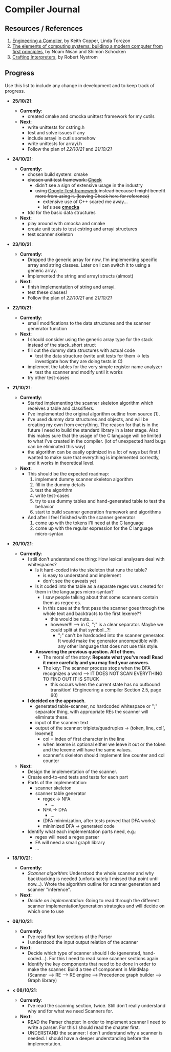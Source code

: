 # Compiler Journal

## Resources / References
1. [Engineering a Compiler](http://www.r-5.org/files/books/computers/compilers/writing/Keith_Cooper_Linda_Torczon-Engineering_a_Compiler-EN.pdf), by Keith Copper, Linda Torczon
1. [The elements of computing systems: building a modern computer from first principles](http://f.javier.io/rep/books/The%20Elements%20of%20Computing%20Systems.pdf), by Noam Nisan and Shimon Schocken
1. [Crafting Interpreters](https://craftinginterpreters.com/contents.html), by Robert Nystrom

## Progress
Use this list to include any change in development and to keep track of progress.

- **25/10/21**:
    - **Currently**:
        - created cmake and cmocka unittest framework for my cutils
    - **Next**:
        - write unittests for cstring.h
        - test and solve issues if any
        - include arrayi in cutils somehow
        - write unittests for arrayi.h
        - Follow the plan of *22/10/21* and *21/10/21*
- **24/10/21**:
    - **Currently**:
        - chosen build system: cmake
        - ~~chosen unit test framework: [Check](https://github.com/libcheck/check)~~
            - didn't see a sign of extensive usage in the industry
            - ~~using [Google Test framework](https://github.com/google/googletest/) instead because I might benefit more from using it. (leaving Check here for reference)~~
                - extensive use of C++ scared me away...
                - let's see **[cmocka](cmocka.org)**
        - tdd for the basic data structures
    - **Next**:
        - play around with cmocka and cmake
        - create unit tests to test cstring and arrayi structures
        - test scanner skeleton
- **23/10/21**:
    - **Currently**:
        - Dropped the generic array for now, I'm implementing specific array and string classes. Later on I can switch it to using a generic array.
        - Implemented the string and arrayi structs (almost)
    - **Next**:
        - finish implementation of string and arrayi.
        - test these classes!
        - Follow the plan of *22/10/21* and *21/10/21*
- **22/10/21**:
    - **Currently**:
        - small modifications to the data structures and the scanner generator function
    - **Next**:
        - I should consider using the generic array type for the stack instead of the stack_short struct
        - fill out the dummy data structures with actual code
            - test the data structure (write unit tests for them -> lets investigate how they are doing tests in C)
        - implement the tables for the very simple register name analyzer
            - test the scanner and modify until it works
        - try other test-cases
- **21/10/21**:
    - **Currently**:
        - Started implementing the scanner skeleton algorithm which receives a table and classifiers.
        - I've implemented the original algorithm outline from source \[1\].
        - I've used dummy data structures and objects, and will be creating my own from everything. The reason for that is in the future I need to build the standard library in a later stage. Also this makes sure that the usage of the C language will be limited to what I've created in the compiler. (lot of unexpected hard bugs can be eliminated this way)
        - the algorithm can be easily optimized in a lot of ways but first I wanted to make sure that everything is implemented correctly, and it works in theoretical level.
    - **Next**:
        - This should be the expected roadmap:
            1. implement dummy scanner skeleton algorithm
            1. fill in the dummy details
            1. test the algorithm
            1. write test-cases
            1. try to use dummy tables and hand-generated table to test the behavior
            1. start to build scanner generation framework and algorithms
        - And after I feel finished with the scanner generator
            1. come up with the tokens I'll need at the C language
            1. come up with the regular expression for the C language micro-syntax
- **20/10/21**:
    - **Currently**:
        - I still don't understand one thing: How lexical analyzers deal with whitespaces?
            - Is it hard-coded into the skeleton that runs the table?
                - is easy to understand and implement
                - don't see the caveats yet
            - Is it coded into the table as a separate regex was created for them in the languages micro-syntax?
                - I saw people talking about that some scanners contain them as regex-es.
                - In this case at the first pass the scanner goes through the whole text and backtracts to the first lexeme??
                    - this would be nuts...
                    - however!!! --> in C, ";" is a clear separator. Maybe we could split at that symbol...?!
                        - ";" can't be hardcoded into the scanner generator. It would make the generator uncompatible with any other language that does not use this style.
            - **Answering the previous question. All of them.**
                - The moral of the story: **Repeate what you've read! Read it more carefully and you may find your answers.**
                - The key: The scanner process stops when the DFA recognizes a word --> IT DOES NOT SCAN EVERYTHING TO FIND OUT IT IS STUCK
                    - this occurs when the current state has no outbound transition! (Engineering a compiler Section 2.5, page 60)
        - **I decided on the approach**.
            - generated table-scanner, no hardcoded whitespace or ";" separator thing, with appropriate REs the scanner will eliminate these.
            - input of the scanner: text
            - output of the scanner: triplets/quadruples -> (token, line, col[, lexeme])
                - col = index of first character in the line
                - when lexeme is optional either we leave it out or the token and the lexeme will have the same values.
                - scanner's skeleton should implement line counter and col counter
    - **Next**:
        - Design the implementation of the scanner.
        - Create end-to-end tests and tests for each part
        - Parts of the implementation:
            - scanner skeleton
            - scanner table generator
                - regex -> NFA
                    - ...
                - NFA -> DFA
                    - ...
                - (DFA minimization, after tests proved that DFA works)
                - minimized DFA -> generated code
        - Identify what each implementation parts need, e.g.:
            - regex will need a regex parser
            - FA will need a small graph library
            - ...
- **18/10/21**:
    - **Currently**:
        - *Scanner algorithm*: Understood the whole scanner and why backtracking is needed (unfortunately I missed that point until now...). Wrote the algorithm outline for scanner generation and scanner "inference".
    - **Next**:
        - *Decide on implementation*: Going to read through the different scanner implementation/generation strategies and will decide on which one to use

- **08/10/21**:
    - **Currently**:
        - I’ve read first few sections of the Parser
        - I understood the input output relation of the scanner
    - **Next**:
        - Decide which type of scanner should I do (generated, hand-coded…). For this I need to read some scanner sections again
        - Identify the key components that need to be done in order to make the scanner. Build a tree of component in MindMap (Scanner —> RE —> RE engine —> Precedence graph builder —> Graph library)

- **< 08/10/21**:
    - **Currently**:
        - I’ve read the scanning section, twice. Still don’t really understand why and for what we need Scanners for.
    - **Next**:
        - READ the Parser chapter: In order to implement scanner I need to write a parser. For this I should read the chapter first.
        - UNDERSTAND the scanner: I don’t understand why a scanner is needed. I should have a deeper understanding before the implementation.
